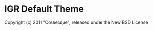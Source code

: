 IGR Default Theme
===================

Copyright (c) 2011 "Созвездие", released under the New BSD License

